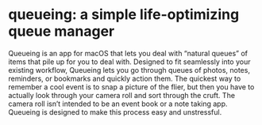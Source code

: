 # queueing: a simple life-optimizing queue manager

Queueing is an app for macOS that lets you deal with “natural queues” of items that pile up for you to deal with. Designed to fit seamlessly into your existing workflow, Queueing lets you go through queues of photos, notes, reminders, or bookmarks and quickly action them. The quickest way to remember a cool event is to snap a picture of the flier, but then you have to actually look through your camera roll and sort through the cruft. The camera roll isn’t intended to be an event book or a note taking app. Queueing is designed to make this process easy and unstressful.
